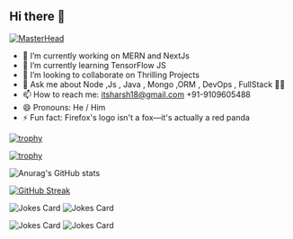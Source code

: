## Hi there 👋

  [![MasterHead](https://i.ibb.co/93JX3gy/banner.png)](https://github.com/itsharsh18)

- 🔭 I’m currently working on MERN and NextJs 
- 🌱 I’m currently learning TensorFlow JS
- 👯 I’m looking to collaborate on Thrilling Projects 
- 💬 Ask me about Node ,Js , Java , Mongo ,ORM , DevOps , FullStack 🤜🤛
- 📫 How to reach me: itsharsh18@gmail.com 
                        +91-9109605488
- 😄 Pronouns: He / Him
- ⚡ Fun fact: Firefox's logo isn't a fox—it's actually a red panda

[![trophy](https://github-profile-trophy.vercel.app/?username=itsharsh18)](https://github.com/ryo-ma/github-profile-trophy)

[![trophy](https://github-profile-trophy.vercel.app/?username=itsharsh18&theme=onedark)](https://github.com/ryo-ma/github-profile-trophy)

![Anurag's GitHub stats](https://github-readme-stats.vercel.app/api?username=itsharsh18&show_icons=true&theme=radical)

[![GitHub Streak](https://github-readme-streak-stats.herokuapp.com/?user=itsharsh18)](https://git.io/streak-stats)

![Jokes Card](https://readme-jokes.vercel.app/api)
![Jokes Card](https://readme-jokes.vercel.app/api)

![Jokes Card](https://readme-jokes.vercel.app/api)
![Jokes Card](https://readme-jokes.vercel.app/api)

<!-- Markdown --rhis >


